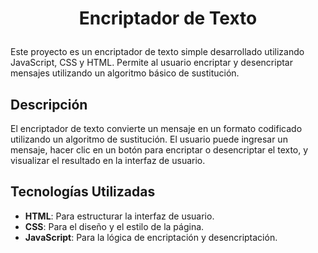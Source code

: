# <p align="center">Encriptador de Texto</p>

Este proyecto es un encriptador de texto simple desarrollado utilizando JavaScript, CSS y HTML. Permite al usuario encriptar y desencriptar mensajes utilizando un algoritmo básico de sustitución.

## Descripción

El encriptador de texto convierte un mensaje en un formato codificado utilizando un algoritmo de sustitución. El usuario puede ingresar un mensaje, hacer clic en un botón para encriptar o desencriptar el texto, y visualizar el resultado en la interfaz de usuario.

## Tecnologías Utilizadas

- **HTML**: Para estructurar la interfaz de usuario.
- **CSS**: Para el diseño y el estilo de la página.
- **JavaScript**: Para la lógica de encriptación y desencriptación.
